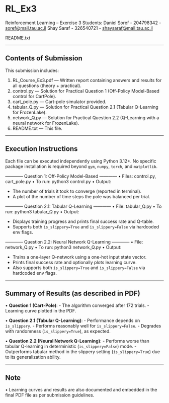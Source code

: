 # RL_Ex3
Reinforcement Learning – Exercise 3
Students:
  Daniel Soref - 204798342 - soref@mail.tau.ac.il
  Shay Saraf - 326540721 - shaysaraf@mail.tau.ac.il
  
README.txt

------------------------------------------------------------
Contents of Submission
------------------------------------------------------------

This submission includes:
1. RL_Course_Ex3.pdf — Written report containing answers and results for all questions (theory + practical).
2. control.py — Solution for Practical Question 1 (Off-Policy Model-Based control for CartPole).
3. cart_pole.py — Cart-pole simulator provided.
4. tabular_Q.py — Solution for Practical Question 2.1 (Tabular Q-Learning for FrozenLake).
5. network_Q.py — Solution for Practical Question 2.2 (Q-Learning with a neural network for FrozenLake).
6. README.txt — This file.

------------------------------------------------------------
Execution Instructions
------------------------------------------------------------

Each file can be executed independently using Python 3.12+. No specific package installation is required beyond `gym`, `numpy`, `torch`, and `matplotlib`.

———— Question 1: Off-Policy Model-Based ————
• Files: control.py, cart_pole.py
• To run:
    python3 control.py
• Output:
  - The number of trials it took to converge (reported in terminal).
  - A plot of the number of time steps the pole was balanced per trial.

———— Question 2.1: Tabular Q-Learning ————
• File: tabular_Q.py
• To run:
    python3 tabular_Q.py
• Output:
  - Displays training progress and prints final success rate and Q-table.
  - Supports both `is_slippery=True` and `is_slippery=False` via hardcoded env flags.

———— Question 2.2: Neural Network Q-Learning ————
• File: network_Q.py
• To run:
    python3 network_Q.py
• Output:
  - Trains a one-layer Q-network using a one-hot input state vector.
  - Prints final success rate and optionally plots learning curve.
  - Also supports both `is_slippery=True` and `is_slippery=False` via hardcoded env flags.

------------------------------------------------------------
Summary of Results (as described in PDF)
------------------------------------------------------------

• **Question 1 (Cart-Pole)**:
    - The algorithm converged after 172 trials.
    - Learning curve plotted in the PDF.

• **Question 2.1 (Tabular Q-Learning)**:
    - Performance depends on `is_slippery`.
    - Performs reasonably well for `is_slippery=False`.
    - Degrades with randomness (`is_slippery=True`), as expected.

• **Question 2.2 (Neural Network Q-Learning)**:
    - Performs worse than tabular Q-learning in deterministic (`is_slippery=False`) mode.
    - Outperforms tabular method in the slippery setting (`is_slippery=True`) due to its generalization ability.

------------------------------------------------------------
Note
------------------------------------------------------------
• Learning curves and results are also documented and embedded in the final PDF file as per submission guidelines.
